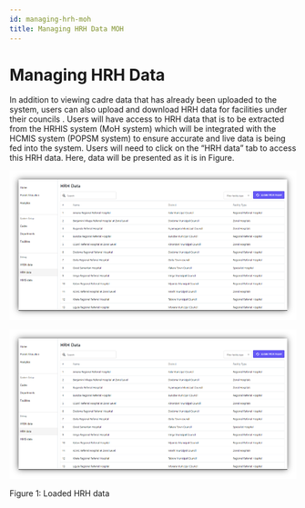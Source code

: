 ```yaml
---
id: managing-hrh-moh
title: Managing HRH Data MOH
---
```


# Managing HRH Data

In addition to viewing cadre data that has already been uploaded to the system, users can also upload and download HRH data for facilities under their councils . Users will have access to HRH data that is to be extracted from the HRHIS system (MoH system) which will be integrated with the HCMIS system (POPSM system) to ensure accurate and live data is being fed into the system. Users will need to click on the “HRH data” tab to access this HRH data. Here, data will be presented as it is in Figure.

 ![img alt](/img/hrh-moh1.png)

 ![img alt](/img/hrh-moh1.png)
  
  Figure 1: Loaded HRH data
